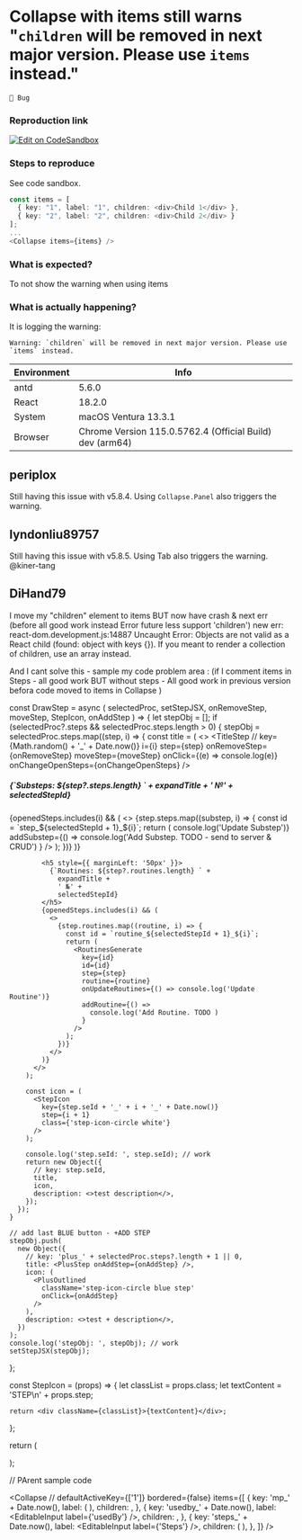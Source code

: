 # Collapse with items still warns "`children` will be removed in next major version. Please use `items` instead."

`🐛 Bug`

### Reproduction link

[![Edit on CodeSandbox](https://codesandbox.io/static/img/play-codesandbox.svg)](https://codesandbox.io/s/antd-reproduction-template-forked-0dnf3d)

### Steps to reproduce

See code sandbox.

```typescript
const items = [
  { key: "1", label: "1", children: <div>Child 1</div> },
  { key: "2", label: "2", children: <div>Child 2</div> }
];
...
<Collapse items={items} />
```

### What is expected?

To not show the warning when using items

### What is actually happening?

It is logging the warning:

```
Warning: `children` will be removed in next major version. Please use `items` instead.
```

| Environment | Info                                                     |
| ----------- | -------------------------------------------------------- |
| antd        | 5.6.0                                                    |
| React       | 18.2.0                                                   |
| System      | macOS Ventura 13.3.1                                     |
| Browser     | Chrome Version 115.0.5762.4 (Official Build) dev (arm64) |

<!-- generated by ant-design-issue-helper. DO NOT REMOVE -->

## periplox

Still having this issue with v5.8.4. Using `Collapse.Panel` also triggers the warning.

## lyndonliu89757

Still having this issue with v5.8.5. Using Tab also triggers the warning. @kiner-tang

## DiHand79

I move my "children" element to items BUT now have crash & next err (before all good work instead Error future less support 'children')
new err: react-dom.development.js:14887 Uncaught Error: Objects are not valid as a React child (found: object with keys {}). If you meant to render a collection of children, use an array instead.

And I cant solve this - sample my code problem area : (if I comment items in Steps - all good work BUT without steps - All good work in previous version befora code moved to items in Collapse )

const DrawStep = async (
selectedProc,
setStepJSX,
onRemoveStep,
moveStep,
StepIcon,
onAddStep
) => {
let stepObj = [];
if (selectedProc?.steps && selectedProc.steps.length > 0) {
stepObj = selectedProc.steps.map((step, i) => {
const title = (
<>
<TitleStep
// key={Math.random() + '_' + Date.now()}
i={i}
step={step}
onRemoveStep={onRemoveStep}
moveStep={moveStep}
onClick={(e) => console.log(e)}
onChangeOpenSteps={onChangeOpenSteps}
/>
<h5 style={{ marginLeft: '50px' }}>
{`Substeps: ${step?.steps.length} ` +
expandTitle +
' №' +
selectedStepId}
</h5>
{openedSteps.includes(i) && (
<>
{step.steps.map((substep, i) => {
const id = `step_${selectedStepId + 1}_${i}`;
return (
<SubstepsGenerate
key={id}
id={id}
step={step}
substep={substep}
onUpdateSubsteps={() => console.log('Update Substep')}
addSubstep={() =>
console.log('Add Substep. TODO - send to server & CRUD')
}
/>
);
})}
</>
)}

            <h5 style={{ marginLeft: '50px' }}>
              {`Routines: ${step?.routines.length} ` +
                expandTitle +
                ' №' +
                selectedStepId}
            </h5>
            {openedSteps.includes(i) && (
              <>
                {step.routines.map((routine, i) => {
                  const id = `routine_${selectedStepId + 1}_${i}`;
                  return (
                    <RoutinesGenerate
                      key={id}
                      id={id}
                      step={step}
                      routine={routine}
                      onUpdateRoutines={() => console.log('Update Routine')}
                      addRoutine={() =>
                        console.log('Add Routine. TODO )
                      }
                    />
                  );
                })}
              </>
            )}
          </>
        );

        const icon = (
          <StepIcon
            key={step.seId + '_' + i + '_' + Date.now()}
            step={i + 1}
            class={'step-icon-circle white'}
          />
        );

        console.log('step.seId: ', step.seId); // work
        return new Object({
          // key: step.seId,
          title,
          icon,
          description: <>test description</>,
        });
      });
    }

    // add last BLUE button - +ADD STEP
    stepObj.push(
      new Object({
        // key: 'plus_' + selectedProc.steps?.length + 1 || 0,
        title: <PlusStep onAddStep={onAddStep} />,
        icon: (
          <PlusOutlined
            className='step-icon-circle blue step'
            onClick={onAddStep}
          />
        ),
        description: <>test + description</>,
      })
    );
    console.log('stepObj: ', stepObj); // work
    setStepJSX(stepObj);

};

const StepIcon = (props) => {
let classList = props.class;
let textContent = 'STEP\n' + props.step;

    return <div className={classList}>{textContent}</div>;

};

return (
<Col xs={24}>
<Steps
key={Math.random() + Date.now()}
direction='vertical'
current={selectedProc?.steps?.length || 0}
labelPlacement='vertical'
items={[...stepsJSX]}
/>
</Col>
);

// PArent sample code

<Collapse
// defaultActiveKey={['1']}
bordered={false}
items={[
{
key: 'mp_' + Date.now(),
label: (
<EditableInput
label={name}
cb={onProcTitleChange}
/>
),
children: <Procedure />,
},
{
key: 'usedby_' + Date.now(),
label: <EditableInput label={'usedBy'} />,
children: <UsedBy />,
},
{
key: 'steps_' + Date.now(),
label: <EditableInput label={'Steps'} />,
children: (
<StepsList
className='custom-steps'
onAddStep={onAddStep}
onRemoveStep={onRemoveStep}
moveStep={moveStep}
/>
),
},
]}
/>
